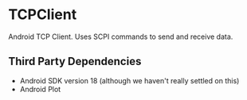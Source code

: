 # TCPClient
Android TCP Client. Uses SCPI commands to send and receive data.

## Third Party Dependencies
   * Android SDK version 18 (although we haven't really settled on this)
   * Android Plot